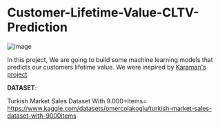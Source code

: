 # Customer-Lifetime-Value-CLTV-Prediction

![image](https://user-images.githubusercontent.com/106476037/201517109-e64f7b20-4ace-47ff-b48b-a73d41fa06ff.png)

In this project, We are going to build some machine learning models that predicts our customers lifetime value. We were inspired by [Karaman's project](https://towardsdatascience.com/data-driven-growth-with-python-part-3-customer-lifetime-value-prediction-6017802f2e0f)

**DATASET**:

Turkish Market Sales Dataset With 9.000+Items= https://www.kaggle.com/datasets/omercolakoglu/turkish-market-sales-dataset-with-9000items
